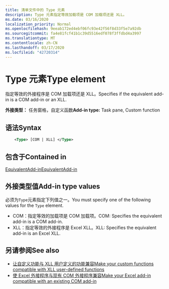 ```yaml
---
title: 清单文件中的 Type 元素
description: Type 元素指定等效加载项是 COM 加载项还是 XLL。
ms.date: 03/16/2020
localization_priority: Normal
ms.openlocfilehash: 9eeab172ed4ebf06fc93e42f56f8d33f5e7a92db
ms.sourcegitcommit: fa4e81fcf41b1c39d5516edf078f3ffdbd4a3997
ms.translationtype: MT
ms.contentlocale: zh-CN
ms.lasthandoff: 03/17/2020
ms.locfileid: "42720314"
---
```

# <a name="type-element"></a><span data-ttu-id="157d4-103">Type 元素</span><span class="sxs-lookup"><span data-stu-id="157d4-103">Type element</span></span>

<span data-ttu-id="157d4-104">指定等效的外接程序是 COM 加载项还是 XLL。</span><span class="sxs-lookup"><span data-stu-id="157d4-104">Specifies if the equivalent add-in is a COM add-in or an XLL.</span></span>

<span data-ttu-id="157d4-105">**外接类型：** 任务窗格，自定义函数</span><span class="sxs-lookup"><span data-stu-id="157d4-105">**Add-in type:** Task pane, Custom function</span></span>

## <a name="syntax"></a><span data-ttu-id="157d4-106">语法</span><span class="sxs-lookup"><span data-stu-id="157d4-106">Syntax</span></span>

```XML
    <Type> [COM | XLL] </Type>  
```

## <a name="contained-in"></a><span data-ttu-id="157d4-107">包含于</span><span class="sxs-lookup"><span data-stu-id="157d4-107">Contained in</span></span>

[<span data-ttu-id="157d4-108">EquivalentAdd-in</span><span class="sxs-lookup"><span data-stu-id="157d4-108">EquivalentAdd-in</span></span>](equivalentaddin.md)

## <a name="add-in-type-values"></a><span data-ttu-id="157d4-109">外接类型值</span><span class="sxs-lookup"><span data-stu-id="157d4-109">Add-in type values</span></span>

<span data-ttu-id="157d4-110">必须为`Type`元素指定下列值之一。</span><span class="sxs-lookup"><span data-stu-id="157d4-110">You must specify one of the following values for the `Type` element.</span></span>

- <span data-ttu-id="157d4-111">COM：指定等效的加载项是 COM 加载项。</span><span class="sxs-lookup"><span data-stu-id="157d4-111">COM: Specifies the equivalent add-in is a COM add-in.</span></span>
- <span data-ttu-id="157d4-112">XLL：指定等效的外接程序是 Excel XLL。</span><span class="sxs-lookup"><span data-stu-id="157d4-112">XLL: Specifies the equivalent add-in is an Excel XLL.</span></span>

## <a name="see-also"></a><span data-ttu-id="157d4-113">另请参阅</span><span class="sxs-lookup"><span data-stu-id="157d4-113">See also</span></span>

- [<span data-ttu-id="157d4-114">让自定义功能与 XLL 用户定义的功能兼容</span><span class="sxs-lookup"><span data-stu-id="157d4-114">Make your custom functions compatible with XLL user-defined functions</span></span>](../../excel/make-custom-functions-compatible-with-xll-udf.md)
- [<span data-ttu-id="157d4-115">使 Excel 外接程序与现有 COM 外接程序兼容</span><span class="sxs-lookup"><span data-stu-id="157d4-115">Make your Excel add-in compatible with an existing COM add-in</span></span>](../../develop/make-office-add-in-compatible-with-existing-com-add-in.md)